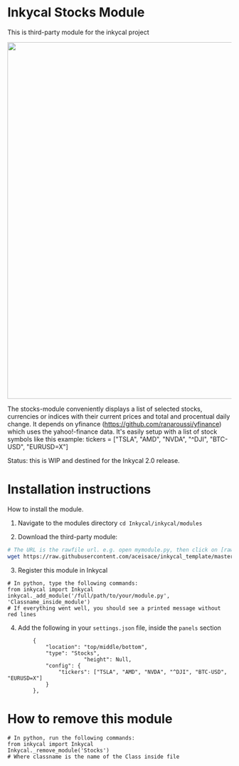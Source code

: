 # Inkycal Stocks Module
This is third-party module for the inkycal project

<p align="center">
<img src="https://github.com/worstface/inkycal_stocks/gallery/blob/master/inkycal_stocks.jpg" width="800">
</p>

The stocks-module conveniently displays a list of selected stocks, currencies or indices with their current prices and total and procentual daily change.
It depends on yfinance (https://github.com/ranaroussi/yfinance) which uses the yahoo!-finance data.
It's easily setup with a list of stock symbols like this example: tickers = ["TSLA", "AMD", "NVDA", "^DJI", "BTC-USD", "EURUSD=X"]

Status: this is WIP and destined for the Inkycal 2.0 release.


# Installation instructions
How to install the module.

1) Navigate to the modules directory
`cd Inkycal/inkycal/modules`

2) Download the third-party module:
```bash
# The URL is the rawfile url. e.g. open mymodule.py, then click on [raw] to see the rawfile-url
wget https://raw.githubusercontent.com/aceisace/inkycal_template/master/mymodule.py
```

3) Register this module in Inkycal
```python3
# In python, type the following commands:
from inkycal import Inkycal
inkycal._add_module('/full/path/to/your/module.py', 'Classname_inside_module')
# If everything went well, you should see a printed message without red lines
```

4) Add the following in your `settings.json` file, inside the `panels` section
```
		{
			"location": "top/middle/bottom",
			"type": "Stocks",
                        "height": Null,
			"config": {
				"tickers": ["TSLA", "AMD", "NVDA", "^DJI", "BTC-USD", "EURUSD=X"]
			}
		},
```

# How to remove this module
```python3
# In python, run the following commands:
from inkycal import Inkycal
Inkycal._remove_module('Stocks')
# Where classname is the name of the Class inside file
```
